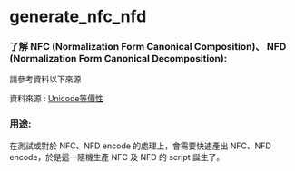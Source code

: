 # generate_nfc_nfd

### 了解 NFC (Normalization Form Canonical Composition)、 NFD (Normalization Form Canonical Decomposition):
請參考資料以下來源

資料來源 : [Unicode等價性](https://zh.wikipedia.org/zh-hant/Unicode%E7%AD%89%E5%83%B9%E6%80%A7)

### 用途:
在測試或對於 NFC、NFD encode 的處理上，會需要快速產出 NFC、NFD encode，於是這一隨機生產 NFC 及 NFD 的 script 誕生了。
